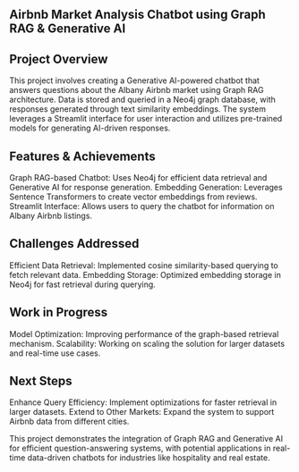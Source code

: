## Airbnb Market Analysis Chatbot using Graph RAG & Generative AI

## Project Overview
This project involves creating a Generative AI-powered chatbot that answers questions about the Albany Airbnb market using Graph RAG architecture.
Data is stored and queried in a Neo4j graph database, with responses generated through text similarity embeddings. The system leverages a Streamlit interface for user interaction and utilizes pre-trained models for generating AI-driven responses.

## Features & Achievements
Graph RAG-based Chatbot: Uses Neo4j for efficient data retrieval and Generative AI for response generation.
Embedding Generation: Leverages Sentence Transformers to create vector embeddings from reviews.
Streamlit Interface: Allows users to query the chatbot for information on Albany Airbnb listings.

## Challenges Addressed
Efficient Data Retrieval: Implemented cosine similarity-based querying to fetch relevant data.
Embedding Storage: Optimized embedding storage in Neo4j for fast retrieval during querying.

## Work in Progress
Model Optimization: Improving performance of the graph-based retrieval mechanism.
Scalability: Working on scaling the solution for larger datasets and real-time use cases.

## Next Steps
Enhance Query Efficiency: Implement optimizations for faster retrieval in larger datasets.
Extend to Other Markets: Expand the system to support Airbnb data from different cities.

This project demonstrates the integration of Graph RAG and Generative AI for efficient question-answering systems, with potential applications in real-time data-driven chatbots for industries like hospitality and real estate.
